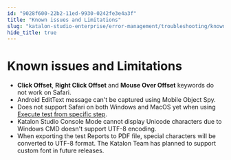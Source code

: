 ```yaml
---
id: "9028f600-22b2-11ed-9930-0242fe3e4a3f"
title: "Known issues and Limitations"
slug: "katalon-studio-enterprise/error-management/troubleshooting/known-issues-and-limitations"
hide_title: true
---
```


# <a id="id" class="anchor_top_offset"/><a id="ariaid-title1" class="anchor_top_offset"/>Known issues and Limitations

<ul xmlns="http://www.w3.org/1999/xhtml" className="ul"><li className="li"><strong className="ph b">Click Offset</strong>, <strong className="ph b">Right Click       Offset</strong> and <strong className="ph b">Mouse Over       Offset</strong> keywords do not work on Safari.</li><li className="li">Android EditText message can't be captured using Mobile Object     Spy.</li><li className="li">Does not support Safari on both Windows and MacOS yet     when using <a className="xref" href="/docs/katalon-studio-enterprise/test-execution/execute-and-debug-a-test-case">Execute test       from specific step</a>.</li><li className="li">Katalon Studio Console Mode cannot display Unicode characters     due to Windows CMD doesn't support UTF-8 encoding.</li><li className="li">When exporting the test Reports to PDF file, special characters     will be converted to UTF-8 format. The Katalon Team has planned to     support custom font in future releases.</li></ul> 
